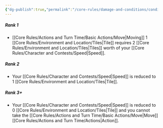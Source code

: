 ```yaml
---
{"dg-publish":true,"permalink":"/core-rules/damage-and-conditions/condition-list/slowed/"}
---
```


##### Rank 1
- [[Core Rules/Actions and Turn Time/Basic Actions/Move\|Moving]] 1 [[Core Rules/Environment and Location/Tiles\|Tile]] requires 2 [[Core Rules/Environment and Location/Tiles\|Tiles]] worth of your [[Core Rules/Character and Contests/Speed\|Speed]].
##### Rank 2
- Your [[Core Rules/Character and Contests/Speed\|Speed]] is reduced to 1 [[Core Rules/Environment and Location/Tiles\|Tile]].
##### Rank 3+
- Your [[Core Rules/Character and Contests/Speed\|Speed]] is reduced to 0 [[Core Rules/Environment and Location/Tiles\|Tile]] and you cannot take the [[Core Rules/Actions and Turn Time/Basic Actions/Move\|Move]] [[Core Rules/Actions and Turn Time/Actions\|Action]].